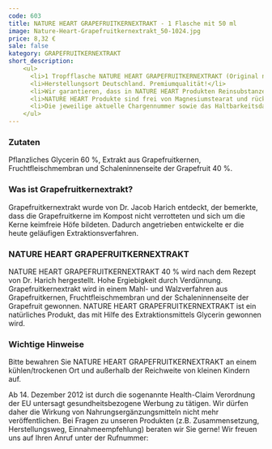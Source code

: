 ```yaml
---
code: 603
title: NATURE HEART GRAPEFRUITKERNEXTRAKT - 1 Flasche mit 50 ml
image: Nature-Heart-Grapefruitkernextrakt_50-1024.jpg
price: 8,32 €
sale: false
kategory: GRAPEFRUITKERNEXTRAKT
short_description: 
    <ul>
      <li>1 Tropfflasche NATURE HEART GRAPEFRUITKERNEXTRAKT (Original nach Dr. Harich) enthält 50 ml Grapefruitkernextrakt (40 %).</li>
      <li>Herstellungsort Deutschland. Premiumqualität!</li>
      <li>Wir garantieren, dass in NATURE HEART Produkten Reinsubstanzen enthalten sind ohne künstliche Zusatzstoffe.</li>
      <li>NATURE HEART Produkte sind frei von Magnesiumstearat und rückstandskontrolliert.</li>
      <li>Die jeweilige aktuelle Chargennummer sowie das Haltbarkeitsdatum finden Sie auf dem NATURE HEART Produktetikett.</li>
    </ul>
---
```

<h3>Zutaten</h3>
<p>
  Pflanzliches Glycerin 60 %, Extrakt aus Grapefruitkernen, Fruchtfleischmembran und Schaleninnenseite der Grapefruit 40 %.
</p>

<h3>Was ist Grapefruitkernextrakt?</h3>
<p>
  Grapefruitkernextrakt wurde von Dr. Jacob Harich entdeckt, der bemerkte, dass die Grapefruitkerne im Kompost nicht verrotteten und sich um die Kerne keimfreie Höfe bildeten. Dadurch angetrieben entwickelte er die heute geläufigen Extraktionsverfahren.
</p>

<h3>NATURE HEART GRAPEFRUITKERNEXTRAKT</h3>
<p>
  NATURE HEART GRAPEFRUITKERNEXTRAKT 40 % wird nach dem Rezept von Dr. Harich hergestellt. Hohe Ergiebigkeit durch Verdünnung. Grapefruitkernextrakt wird in einem Mahl- und Walzverfahren aus Grapefruitkernen, Fruchtfleischmembran und der Schaleninnenseite der Grapefruit gewonnen. NATURE HEART GRAPEFRUITKERNEXTRAKT ist ein natürliches Produkt, das mit Hilfe des Extraktionsmittels Glycerin gewonnen wird.
</p>

<h3>Wichtige Hinweise</h3>
<p>
  Bitte bewahren Sie NATURE HEART GRAPEFRUITKERNEXTRAKT an einem kühlen/trockenen Ort und außerhalb der Reichweite von kleinen Kindern auf.
</p>
<p>
  Ab 14. Dezember 2012 ist durch die sogenannte Health-Claim Verordnung der EU untersagt gesundheitsbezogene Werbung zu tätigen. Wir dürfen daher die Wirkung von Nahrungsergänzungsmitteln nicht mehr veröffentlichen. Bei Fragen zu unseren Produkten (z.B. Zusammensetzung, Herstellungsweg, Einnahmeempfehlung) beraten wir Sie gerne! Wir freuen uns auf Ihren Anruf unter der Rufnummer:
</p>
